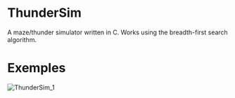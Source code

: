 
# ThunderSim

A maze/thunder simulator written in C.
Works using the breadth-first search algorithm.

# Exemples

![ThunderSim_1](https://user-images.githubusercontent.com/45853802/147677088-93c80652-6fd6-4410-87f3-22ca8c6ad8f6.jpg)

